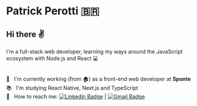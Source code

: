 # Patrick Perotti 🇧🇷

## Hi there :v:
I'm a full-stack web developer, learning my ways around the JavaScript ecosystem with Node.js and React :computer:

 <br/> :office: &nbsp; I'm currently working (from :house:) as a front-end web developer at **Sponte**
 <br/> :books: &nbsp; I'm studying React Native, Next.js and TypeScript
 <br/> :email: &nbsp; How to reach me: [![Linkedin Badge](https://img.shields.io/badge/-Patrick_Perotti-blue?style=flat-square&logo=Linkedin&logoColor=white&link=https://www.linkedin.com/in/patrick-perotti/)](https://www.linkedin.com/in/patrick-perotti/) 
| 
[![Gmail Badge](https://img.shields.io/badge/-patrickperotti0@gmail.com-c14438?style=flat-square&logo=Gmail&logoColor=white&link=mailto:patrickperotti0@gmail.com)](mailto:patrickperotti0@gmail.com)
